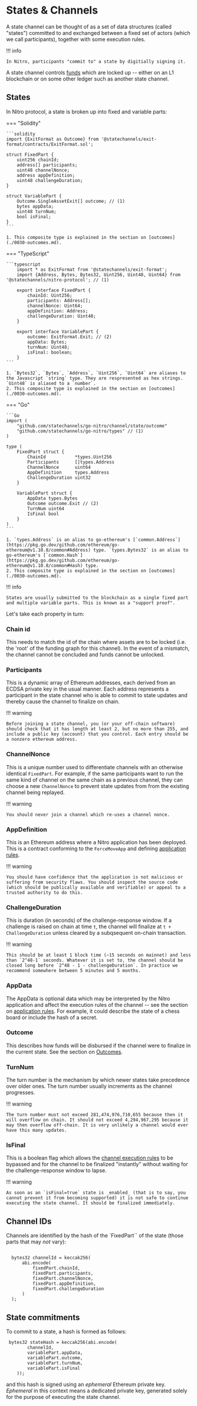 # States & Channels

A state channel can be thought of as a set of data structures (called "states") committed to and exchanged between a fixed set of actors (which we call participants), together with some execution rules.

!!! info

    In Nitro, participants "commit to" a state by digitially signing it.

A state channel controls [funds](./0060-funding-a-channel.md) which are locked up -- either on an L1 blockchain or on some other ledger such as another state channel.

## States

In Nitro protocol, a state is broken up into fixed and variable parts:

=== "Solidity"

    ```solidity
    import {ExitFormat as Outcome} from '@statechannels/exit-format/contracts/ExitFormat.sol';

    struct FixedPart {
        uint256 chainId;
        address[] participants;
        uint48 channelNonce;
        address appDefinition;
        uint48 challengeDuration;
    }

    struct VariablePart {
        Outcome.SingleAssetExit[] outcome; // (1)
        bytes appData;
        uint48 turnNum;
        bool isFinal;
    }
    ```

    1. This composite type is explained in the section on [outcomes](./0030-outcomes.md).

=== "TypeScript"

    ```typescript
        import * as ExitFormat from '@statechannels/exit-format';
        import {Address, Bytes, Bytes32, Uint256, Uint48, Uint64} from '@statechannels/nitro-protocol'; // (1)

        export interface FixedPart {
            chainId: Uint256;
            participants: Address[];
            channelNonce: Uint64;
            appDefinition: Address;
            challengeDuration: Uint48;
        }

        export interface VariablePart {
            outcome: ExitFormat.Exit; // (2)
            appData: Bytes;
            turnNum: Uint48;
            isFinal: boolean;
        }
    ```

    1. `Bytes32`, `Bytes`, `Address`, `Uint256`, `Uint64` are aliases to the Javascript `string` type. They are respresented as hex strings. `Uint48` is aliased to a `number`.
    2. This composite type is explained in the section on [outcomes](./0030-outcomes.md).

=== "Go"

    ```Go
    import (
        "github.com/statechannels/go-nitro/channel/state/outcome"
        "github.com/statechannels/go-nitro/types" // (1)
    )

    type (
        FixedPart struct {
            ChainId           *types.Uint256
            Participants      []types.Address
            ChannelNonce      uint64
            AppDefinition     types.Address
            ChallengeDuration uint32
        }

        VariablePart struct {
            AppData types.Bytes
            Outcome outcome.Exit // (2)
            TurnNum uint64
            IsFinal bool
        }
    )
    ```

    1. `types.Address` is an alias to go-ethereum's [`common.Address`](https://pkg.go.dev/github.com/ethereum/go-ethereum@v1.10.8/common#Address) type. `types.Bytes32` is an alias to go-ethereum's [`common.Hash`](https://pkg.go.dev/github.com/ethereum/go-ethereum@v1.10.8/common#Hash) type.
    2. This composite type is explained in the section on [outcomes](./0030-outcomes.md).

!!! info

    States are usually submitted to the blockchain as a single fixed part and multiple variable parts. This is known as a "support proof".

Let's take each property in turn:

### Chain id

This needs to match the id of the chain where assets are to be locked (i.e. the 'root' of the funding graph for this channel). In the event of a mismatch, the channel cannot be concluded and funds cannot be unlocked.

### Participants

This is a dynamic array of Ethereum addresses, each derived from an ECDSA private key in the usual manner. Each address represents a participant in the state channel who is able to commit to state updates and thereby cause the channel to finalize on chain.

!!! warning

    Before joining a state channel, you (or your off-chain software) should check that it has length at least 2, but no more than 255, and include a public key (account) that you control. Each entry should be a nonzero ethereum address.

### ChannelNonce

This is a unique number used to differentiate channels with an otherwise identical `FixedPart`. For example, if the same participants want to run the same kind of channel on the same chain as a previous channel, they can choose a new `ChannelNonce` to prevent state updates from from the existing channel being replayed.

!!! warning

    You should never join a channel which re-uses a channel nonce.

### AppDefinition

This is an Ethereum address where a Nitro application has been deployed. This is a contract conforming to the `ForceMoveApp` and defining [application rules](#application-rules).

!!! warning

    You should have confidence that the application is not malicious or suffering from security flaws. You should inspect the source code (which should be publically available and verifiable) or appeal to a trusted authority to do this.

### ChallengeDuration

This is duration (in seconds) of the challenge-response window. If a challenge is raised on chain at time `t`, the channel will finalize at `t + ChallengeDuration` unless cleared by a subqsequent on-chain transaction.

!!! warning

    This should be at least 1 block time (~15 seconds on mainnet) and less than `2^48-1` seconds. Whatever it is set to, the channel should be closed long before `2^48 - 1 - challengeDuration`. In practice we recommend somewhere between 5 minutes and 5 months.

### AppData

The AppData is optional data which may be interpreted by the Nitro application and affect the execution rules of the channel -- see the section on [application rules](#application-rules). For example, it could describe the state of a chess board or include the hash of a secret.

### Outcome

This describes how funds will be disbursed if the channel were to finalize in the current state. See the section on [Outcomes](./0030-outcomes.md).

### TurnNum

The turn number is the mechanism by which newer states take precedence over older ones. The turn number usually increments as the channel progresses.

!!! warning

    The turn number must not exceed 281,474,976,710,655 because then it will overflow on chain. It should not exceed 4,294,967,295 because it may then overflow off-chain. It is very unlikely a channel would ever have this many updates.

### IsFinal

This is a boolean flag which allows the [channel execution rules](#execution-rules) to be bypassed and for the channel to be finalized "instantly" without waiting for the challenge-response window to lapse.

!!! warning

    As soon as an `isFinal=true` state is _enabled_ (that is to say, you cannot prevent it from becoming supported) it is not safe to continue executing the state channel. It should be finalized immediately.

## Channel IDs

Channels are identified by the hash of the `FixedPart`` of the state (those parts that may _not_ vary):

```solidity

  bytes32 channelId = keccak256(
      abi.encode(
          fixedPart.chainId,
          fixedPart.participants,
          fixedPart.channelNonce,
          fixedPart.appDefinition,
          fixedPart.challengeDuration
      )
  );

```

## State commitments

To commit to a state, a hash is formed as follows:

```solidity
 bytes32 stateHash = keccak256(abi.encode(
        channelId,
        variablePart.appData,
        variablePart.outcome,
        variablePart.turnNum,
        variablePart.isFinal
    ));
```

and this hash is signed using an _ephemeral_ Ethereum private key. _Ephemeral_ in this context means a dedicated private key, generated solely for the purpose of executing the state channel.
